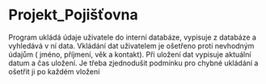 # Projekt_Pojišťovna
Program ukládá údaje uživatele do interní databáze, vypisuje z databáze a vyhledává v ní data.
Vkládání dat uživatelem je ošetřeno proti nevhodným údajům ( jméno, příjmení, věk a kontakt).
Při uložení dat vypisuje aktuální datum a čas uložení.
Je třeba zjednodušit podmínku pro chybné ukládání a ošetřit ji po každém vložení
